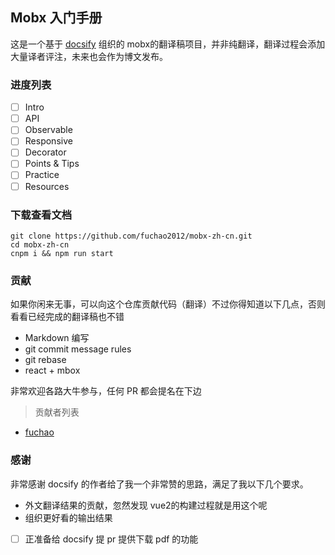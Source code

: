 ## Mobx 入门手册

这是一个基于 [docsify](https://docsify.js.org/#/zh-cn/custom-navbar) 组织的 mobx的翻译稿项目，并非纯翻译，翻译过程会添加大量译者评注，未来也会作为博文发布。

### 进度列表

- [ ] Intro
- [ ] API 
- [ ] Observable
- [ ] Responsive
- [ ] Decorator
- [ ] Points & Tips
- [ ] Practice
- [ ] Resources

### 下载查看文档

```
git clone https://github.com/fuchao2012/mobx-zh-cn.git
cd mobx-zh-cn
cnpm i && npm run start
```

### 贡献

如果你闲来无事，可以向这个仓库贡献代码（翻译）不过你得知道以下几点，否则看看已经完成的翻译稿也不错

* Markdown 编写
* git commit message rules
* git rebase
* react + mbox

非常欢迎各路大牛参与，任何 PR 都会提名在下边

> 贡献者列表

* [fuchao](https://github.com/fuchao2012)

### 感谢

非常感谢 docsify 的作者给了我一个非常赞的思路，满足了我以下几个要求。

* 外文翻译结果的贡献，忽然发现 vue2的构建过程就是用这个呢
* 组织更好看的输出结果
* [ ] 正准备给 docsify 提 pr 提供下载 pdf 的功能
